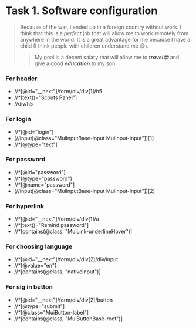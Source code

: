 # Task 1. Software configuration
> Because of the war, I ended up in a foreign country without work. I think that this is a *perfect* job that will allow me to work remotely from anywhere in the world. It is a great advantage for me because I have a child (I think people with children understand me 😅). 
>> My goal is a decent salary that will allow me to ___travel😎___ and give a good ___education___ to my son.

### For header
- //*[@id="__next"]/form/div/div[1]/h5
- //*[text()="Scouts Panel"]
- //div/h5
### For login
- //*[@id="login"] 
- (//input[@class="MuiInputBase-input MuiInput-input"])[1]
- //*[@type="text"]
### For password
- //*[@id="password"]
- //*[@type="password"]
- //*[@name="password"]
- (//input[@class="MuiInputBase-input MuiInput-input"])[2]
### For hyperlink
- //*[@id="__next"]/form/div/div[1]/a
- //*[text()="Remind password"]
- //*[contains(@class, "MuiLink-underlineHover")]
### For choosing language
- //*[@id="__next"]/form/div/div[2]/div/input
- //*[@value="en"]
- //*[contains(@class, "nativeInput")]
### For sig in button
- //*[@id="__next"]/form/div/div[2]/button
- //*[@type="submit"]
- //*[@class="MuiButton-label"]
- //*[contains(@class, "MuiButtonBase-root")]